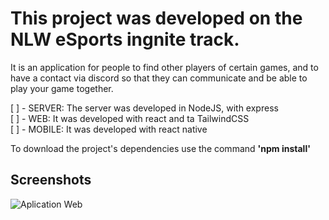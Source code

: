 <h1>This project was developed on the NLW eSports ingnite track. </h1>

It is an application for people to find other players of certain games, and to have a contact via discord so that they can communicate and be able to play your game together.

[ ] - SERVER: The server was developed in NodeJS, with express<br>
[ ] - WEB: It was developed with react and ta TailwindCSS<br>
[ ] - MOBILE: It was developed with react native

To download the project's dependencies use the command <strong>'npm install' </strong> <br>

<h2>Screenshots</h2>

<img src="https://i.imgur.com/yk1HPna.png" alt="Aplication Web">
